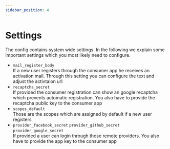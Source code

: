 ```yaml
---
sidebar_position: 4
---
```


# Settings

The config contains system wide settings. In the following we explain some
important settings which you most likely need to configure.

* `mail_register_body`  
  If a new user registers through the consumer app he receives an activation
  mail. Through this setting you can configure the text and adjust the
  activtaion url
* `recaptcha_secret`  
  If provided the consumer registration can show an google recaptcha which
  prevents automatic registration. You also have to provide the recaptcha public
  key to the consumer app
* `scopes_default`  
  Those are the scopes which are assigned by default if a new user registers
* `provider_facebook_secret` `provider_github_secret` `provider_google_secret`  
  If provided a user can login through those remote providers. You also have
  to provide the app key to the consumer app 
